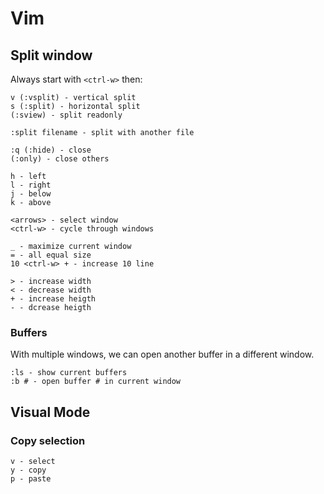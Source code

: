 # Vim

## Split window

Always start with `<ctrl-w>` then:

```
v (:vsplit) - vertical split 
s (:split) - horizontal split
(:sview) - split readonly

:split filename - split with another file

:q (:hide) - close
(:only) - close others

h - left
l - right
j - below
k - above

<arrows> - select window
<ctrl-w> - cycle through windows

_ - maximize current window
= - all equal size
10 <ctrl-w> + - increase 10 line

> - increase width
< - decrease width
+ - increase heigth
- - dcrease heigth
```

### Buffers

With multiple windows, we can open another buffer in a different window.

```
:ls - show current buffers
:b # - open buffer # in current window
```

## Visual Mode

### Copy selection

```
v - select
y - copy
p - paste
```


